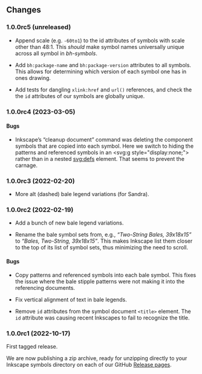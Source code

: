 ## Changes

### 1.0.0rc5 (unreleased)

- Append scale (e.g. `-60to1`) to the id attributes of symbols with
  scale other than 48:1. This *should* make symbol names universally unique
  across all symbol in *bh-symbols*.

- Add `bh:package-name` and `bh:package-version` attributes to all symbols.
  This allows for determining which version of each symbol one has in ones drawing.

- Add tests for dangling `xlink:href` and `url()` references, and check
  the the `id` attributes of our symbols are globally unique.

### 1.0.0rc4 (2023-03-05)

#### Bugs

- Inkscape’s “cleanup document” command was deleting the component symbols that
  are copied into each symbol.  Here we switch to hiding the patterns and referenced
  symbols in an <svg:g style="display:none;"> rather than in a nested <svg:defs>
  element. That seems to prevent the carnage.

### 1.0.0rc3 (2022-02-20)

- More alt (dashed) bale legend variations (for Sandra).

### 1.0.0rc2 (2022-02-19)

- Add a bunch of new bale legend variations.

- Rename the bale symbol sets from, e.g., *“Two-String Bales,
  39x18x15”* to *“Bales, Two-String, 39x18x15”*.  This makes Inkscape
  list them closer to the top of its list of symbol sets, thus
  minimizing the need to scroll.

#### Bugs

- Copy patterns and referenced symbols into each bale symbol. This
  fixes the issue where the bale stipple patterns were not making it
  into the referencing documents.

- Fix vertical alignment of text in bale legends.

- Remove `id` attributes from the symbol document `<title>` element.
  The `id` attribute was causing recent Inkscapes to fail to recognize the title.
  
### 1.0.0rc1 (2022-10-17)

First tagged release.

We are now publishing a zip archive, ready for unzipping
directly to your Inkscape symbols directory on each of
our GitHub [Release pages](https://github.com/barnhunt/bh-symbols/releases).
